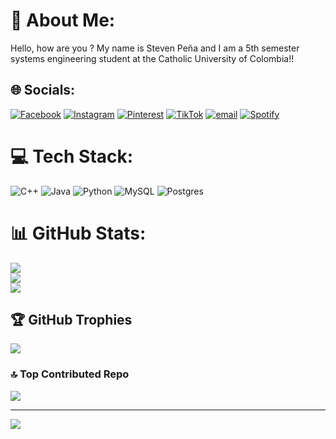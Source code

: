 # 💫 About Me:
Hello, how are you ? My name is Steven Peña and I am a 5th semester systems engineering student at the Catholic University of Colombia!!


## 🌐 Socials:
[![Facebook](https://img.shields.io/badge/Facebook-%231877F2.svg?logo=Facebook&logoColor=white)](https://facebook.com/StevenPeña) [![Instagram](https://img.shields.io/badge/Instagram-%23E4405F.svg?logo=Instagram&logoColor=white)](https://instagram.com/steven_pem) [![Pinterest](https://img.shields.io/badge/Pinterest-%23E60023.svg?logo=Pinterest&logoColor=white)](https://pinterest.com/@stevrnpea) [![TikTok](https://img.shields.io/badge/TikTok-%23000000.svg?logo=TikTok&logoColor=white)](https://tiktok.com/@@pena2022mo) [![email](https://img.shields.io/badge/Email-D14836?logo=gmail&logoColor=white)](mailto:gspena51@ucatolica.edu.co) 
[![Spotify](https://novatoremusic.vercel.app/api/spotify)](https://open.spotify.com/user/3142iaqwi2ffcbfv4em3tnnksusm)


# 💻 Tech Stack:
![C++](https://img.shields.io/badge/c++-%2300599C.svg?style=for-the-badge&logo=c%2B%2B&logoColor=white) ![Java](https://img.shields.io/badge/java-%23ED8B00.svg?style=for-the-badge&logo=openjdk&logoColor=white) ![Python](https://img.shields.io/badge/python-3670A0?style=for-the-badge&logo=python&logoColor=ffdd54) ![MySQL](https://img.shields.io/badge/mysql-4479A1.svg?style=for-the-badge&logo=mysql&logoColor=white) ![Postgres](https://img.shields.io/badge/postgres-%23316192.svg?style=for-the-badge&logo=postgresql&logoColor=white)
# 📊 GitHub Stats:
![](https://github-readme-stats.vercel.app/api?username=Stevenpm25&theme=dark&hide_border=false&include_all_commits=false&count_private=false)<br/>
![](https://nirzak-streak-stats.vercel.app/?user=Stevenpm25&theme=dark&hide_border=false)<br/>
![](https://github-readme-stats.vercel.app/api/top-langs/?username=Stevenpm25&theme=dark&hide_border=false&include_all_commits=false&count_private=false&layout=compact)

## 🏆 GitHub Trophies
![](https://github-profile-trophy.vercel.app/?username=Stevenpm25&theme=radical&no-frame=false&no-bg=true&margin-w=4)

### 🔝 Top Contributed Repo
![](https://github-contributor-stats.vercel.app/api?username=Stevenpm25&limit=5&theme=dark&combine_all_yearly_contributions=true)

---
[![](https://visitcount.itsvg.in/api?id=Stevenpm25&icon=0&color=0)](https://visitcount.itsvg.in)

<!-- Proudly created with GPRM ( https://gprm.itsvg.in ) -->
